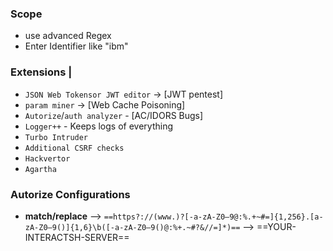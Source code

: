 ### Scope 
- use advanced Regex 
- Enter Identifier like "ibm"
### Extensions | 
- `JSON Web Tokensor JWT editor` → [JWT pentest]
- `param miner` → [Web Cache Poisoning]
- `Autorize`/`auth analyzer` - [AC/IDORS Bugs]  
- `Logger++` - Keeps logs of everything  
- `Turbo Intruder`
- `Additional CSRF checks`
- `Hackvertor` 
- `Agartha`
### Autorize Configurations
- **match/replace** -->  `==https?://(www.)?[-a-zA-Z0–9@:%.+~#=]{1,256}.[a-zA-Z0–9()]{1,6}\b([-a-zA-Z0–9()@:%+.~#?&//=]*)==`  --> ==YOUR-INTERACTSH-SERVER==